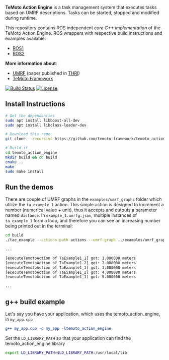 **TeMoto Action Engine** is a task management system that executes tasks based on UMRF descriptions. Tasks can be started, stopped and modified during runtime.

This repository contains ROS independent *core C++ implementation* of the TeMoto Action Engine. ROS wrappers with respective build instructions and examples available:
* [ROS1](https://github.com/temoto-framework/temoto_action_engine_ros1)
* [ROS2](https://github.com/temoto-framework/temoto_action_engine_ros2)

**More information about**:
* [UMRF](https://doi.org/10.1145/3522580) (paper published in [THRI](https://dl.acm.org/journal/thri))
* [TeMoto Framework](https://github.com/temoto-framework/temoto)

[![Build Status](https://github.com/temoto-framework/temoto_action_engine/actions/workflows/cmake.yml/badge.svg)](https://github.com/temoto-framework/temoto_action_engine/actions/workflows/cmake.yml)
[![License](https://img.shields.io/badge/License-Apache%202.0-blue.svg)](https://opensource.org/licenses/Apache-2.0)

## Install Instructions

```bash
# Get the dependencies
sudo apt install libboost-all-dev
sudo apt install libclass-loader-dev

# Download this repo
git clone --recursive https://github.com/temoto-framework/temoto_action_engine

# Build it
cd temoto_action_engine
mkdir build && cd build
cmake ..
make
sudo make install
```

## Run the demos
There are couple of UMRF graphs in the `examples/umrf_graphs` folder which utilize the `ta_example_1` action. This simple action is designed to increment a number (numerical value + unit), thus it accepts and outputs a parameter named `distance`. In `example_1.umrfg.json`, multiple instances of `ta_example_1` form a loop, and therefore you can see an increasing number being printed out in the terminal:
```bash
cd build
./tae_example --actions-path actions --umrf-graph ../examples/umrf_graphs/example_1.umrfg.json

...

[executeTemotoAction of TaExample1_1] got: 1.000000 meters
[executeTemotoAction of TaExample1_2] got: 2.000000 meters
[executeTemotoAction of TaExample1_1] got: 3.000000 meters
[executeTemotoAction of TaExample1_2] got: 4.000000 meters
[executeTemotoAction of TaExample1_1] got: 5.000000 meters

...
```

## g++ build example
Let's say you have your application, which uses the temoto_action_engine, in ```my_app.cpp```
```cmake
g++ my_app.cpp -o my_app -ltemoto_action_engine
```

Set the ```LD_LIBRARY_PATH``` so that your application can find the temoto_action_engine library
```bash
export LD_LIBRARY_PATH=$LD_LIBRARY_PATH:/usr/local/lib
```
